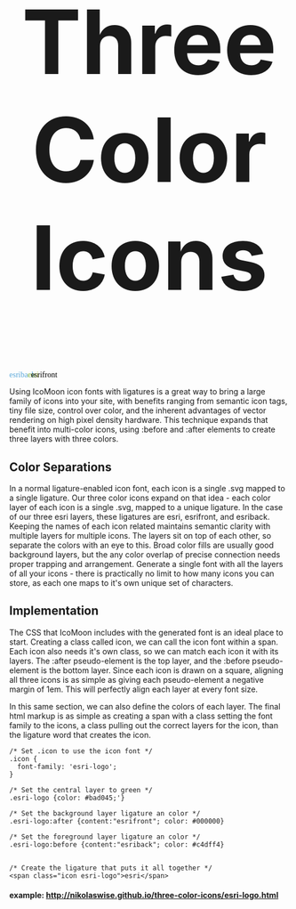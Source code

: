 <style>
@font-face {
  font-family: 'esri-logo';
  src: url("fonts/esri-logo.eot");
  src: url("fonts/esri-logo.eot?#iefix") format("embedded-opentype"), url("fonts/esri-logo.woff") format("woff"), url("fonts/esri-logo.ttf") format("truetype"), url("fonts/esri-logo.svg#esri-Set") format("svg");
  font-weight: normal;
  font-style: normal;
}

.icon {
  font-family: 'esri-logo';
  -webkit-font-feature-settings: "liga","dlig";
  -moz-font-feature-settings: "liga=1, dlig=1";
  -moz-font-feature-settings: "liga","dlig";
  -ms-font-feature-settings: "liga","dlig";
  -o-font-feature-settings: "liga","dlig";
  font-feature-settings: "liga","dlig";
  text-rendering: optimizeLegibility;
  font-style: normal;
  font-weight: normal;
  font-variant: normal;
  text-transform: none;
  line-height: 1;
  -webkit-font-smoothing: antialiased;
  color: #6d6e71;
}

.esri-logo {
  color: #bad045;
}
.esri-logo:after {
  content: "esrifront";
  color: black;
  margin-left: -1em;
}
.esri-logo:before {
  content: "esriback";
  color: #57A6D9;
  margin-right: -1em;
}

h1 {
  text-align: center;
  font-size: 10rem;
}
</style>

# Three Color Icons

<span class="icon esri-logo">esri</span>

Using IcoMoon icon fonts with ligatures is a great way to bring a large family of icons into your site, with benefits ranging from semantic icon tags, tiny file size, control over color, and the inherent advantages of vector rendering on high pixel density hardware. This technique expands that benefit into multi-color icons, using :before and :after elements to create three layers with three colors. 

## Color Separations
In a normal ligature-enabled icon font, each icon is a single .svg mapped to a single ligature. Our three color icons expand on that idea - each color layer of each icon is a single .svg, mapped to a unique ligature. In the case of our three esri layers, these ligatures are esri, esrifront, and esriback. Keeping the names of each icon related maintains semantic clarity with multiple layers for multiple icons. The layers sit on top of each other, so separate the colors with an eye to this. Broad color fills are usually good background layers, but the any color overlap of precise connection needs proper trapping and arrangement. Generate a single font with all the layers of all your icons - there is practically no limit to how many icons you can store, as each one maps to it's own unique set of characters. 

## Implementation
The CSS that IcoMoon includes with the generated font is an ideal place to start. Creating a class called icon, we can call the icon font within a span. Each icon also needs it's own class, so we can match each icon it with its layers. The :after pseudo-element is the top layer, and the :before pseudo-element is the bottom layer. Since each icon is drawn on a square, aligning all three icons is as simple as giving each pseudo-element a negative margin of 1em. This will perfectly align each  layer at every font size.

In this same section, we can also define the colors of each layer. The final html markup is as simple as creating a span with a class setting the font family to the icons, a class pulling out the correct layers for the icon, than the ligature word that creates the icon. 

```
/* Set .icon to use the icon font */
.icon {
  font-family: 'esri-logo';
}

/* Set the central layer to green */
.esri-logo {color: #bad045;'}

/* Set the background layer ligature an color */
.esri-logo:after {content:"esrifront"; color: #000000}

/* Set the foreground layer ligature an color */
.esri-logo:before {content:"esriback"; color: #c4dff4}


/* Create the ligature that puts it all together */
<span class="icon esri-logo">esri</span>	
```

#### example: http://nikolaswise.github.io/three-color-icons/esri-logo.html